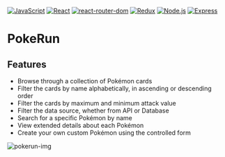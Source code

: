 
[![JavaScript](https://img.shields.io/badge/JavaScript-ES6-blue)](https://www.javascript.com/)
[![React](https://img.shields.io/badge/React-v18.0.0-blue)](https://reactjs.org/)
[![react-router-dom](https://img.shields.io/badge/react--router--dom-v5.3.0-blue)](https://reactrouter.com/web/guides/quick-start)
[![Redux](https://img.shields.io/badge/Redux-v4.0.5-purple)](https://redux.js.org/)
[![Node.js](https://img.shields.io/badge/Node.js-v16.13.0-green)](https://nodejs.org/)
[![Express](https://img.shields.io/badge/Express-v4.17.1-green)](https://expressjs.com/)

# PokeRun
## Features

- Browse through a collection of Pokémon cards
- Filter the cards by name alphabetically, in ascending or descending order
- Filter the cards by maximum and minimum attack value
- Filter the data source, whether from API or Database
- Search for a specific Pokémon by name
- View extended details about each Pokémon
- Create your own custom Pokémon using the controlled form


![pokerun-img](https://user-images.githubusercontent.com/95254477/228706320-c348d333-894f-4470-b450-5359b24c985c.PNG)

